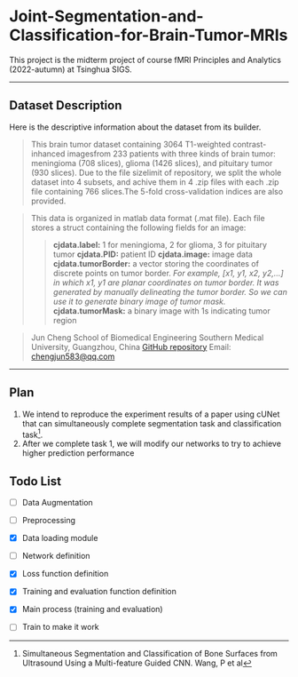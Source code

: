 # Joint-Segmentation-and-Classification-for-Brain-Tumor-MRIs
This project is the midterm project of course fMRI Principles and Analytics (2022-autumn) at Tsinghua SIGS. 

---

## Dataset Description

Here is the descriptive information about the dataset from its builder. 

>This brain tumor dataset containing 3064 T1-weighted contrast-inhanced imagesfrom 233 patients with three kinds of brain tumor: meningioma (708 slices), glioma (1426 slices), and pituitary tumor (930 slices). Due to the file sizelimit of repository, we split the whole dataset into 4 subsets, and achive them in 4 .zip files with each .zip file containing 766 slices.The 5-fold cross-validation indices are also provided.

>This data is organized in matlab data format (.mat file). Each file stores a struct containing the following fields for an image:
>>**cjdata.label:** 1 for meningioma, 2 for glioma, 3 for pituitary tumor
>>**cjdata.PID:** patient ID
>>**cjdata.image:** image data
>>**cjdata.tumorBorder:** a vector storing the coordinates of discrete points on tumor border.
>>*For example, [x1, y1, x2, y2,...] in which x1, y1 are planar coordinates on tumor border.*
>>*It was generated by manually delineating the tumor border. So we can use it to generate binary image of tumor mask.*
>>**cjdata.tumorMask:** a binary image with 1s indicating tumor region

>Jun Cheng
School of Biomedical Engineering
Southern Medical University, Guangzhou, China
[GitHub repository](https://github.com/chengjun583/brainTumorRetrieval)
Email: chengjun583@qq.com

---

## Plan

 1. We intend to reproduce the experiment results of a paper using cUNet that can simultaneously complete segmentation task and classification task[^01]. 
 2. After we complete task 1, we will modify our networks to try to achieve higher prediction performance 

## Todo List
- [ ] Data Augmentation
- [ ] Preprocessing
- [x] Data loading module
- [ ] Network definition
- [x] Loss function definition
- [x] Training and evaluation function definition
- [x] Main process (training and evaluation)
- [ ] Train to make it work


[^01]:Simultaneous Segmentation and Classification of Bone Surfaces from Ultrasound Using a Multi-feature Guided CNN. Wang, P et al